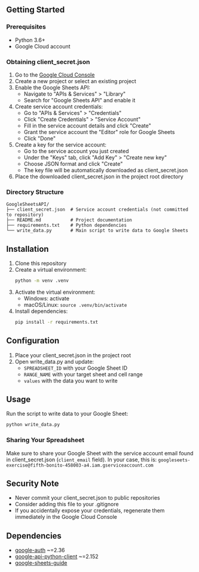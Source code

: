 ## Getting Started

### Prerequisites

- Python 3.6+
- Google Cloud account

### Obtaining client_secret.json

1. Go to the [Google Cloud Console](https://console.cloud.google.com/)
2. Create a new project or select an existing project
3. Enable the Google Sheets API:
   - Navigate to "APIs & Services" > "Library"
   - Search for "Google Sheets API" and enable it
4. Create service account credentials:
   - Go to "APIs & Services" > "Credentials"
   - Click "Create Credentials" > "Service Account"
   - Fill in the service account details and click "Create"
   - Grant the service account the "Editor" role for Google Sheets
   - Click "Done"
5. Create a key for the service account:
   - Go to the service account you just created
   - Under the "Keys" tab, click "Add Key" > "Create new key"
   - Choose JSON format and click "Create"
   - The key file will be automatically downloaded as client_secret.json
6. Place the downloaded client_secret.json in the project root directory

### Directory Structure

```
GoogleSheetsAPI/
├── client_secret.json  # Service account credentials (not committed to repository)
├── README.md           # Project documentation
├── requirements.txt    # Python dependencies
└── write_data.py       # Main script to write data to Google Sheets
```

## Installation

1. Clone this repository
2. Create a virtual environment:
   ```bash
   python -m venv .venv
   ```
3. Activate the virtual environment:
   - Windows: activate
   - macOS/Linux: `source .venv/bin/activate`
4. Install dependencies:
   ```bash
   pip install -r requirements.txt
   ```

## Configuration

1. Place your client_secret.json in the project root
2. Open write_data.py and update:
   - `SPREADSHEET_ID` with your Google Sheet ID
   - `RANGE_NAME` with your target sheet and cell range
   - `values` with the data you want to write

## Usage

Run the script to write data to your Google Sheet:

```bash
python write_data.py
```

### Sharing Your Spreadsheet

Make sure to share your Google Sheet with the service account email found in client_secret.json (`client_email` field). In your case, this is:
`googleseets-exercise@fifth-bonito-458003-a4.iam.gserviceaccount.com`

## Security Note

- Never commit your client_secret.json to public repositories
- Consider adding this file to your .gitignore
- If you accidentally expose your credentials, regenerate them immediately in the Google Cloud Console

## Dependencies

- [google-auth](https://pypi.org/project/google-auth/) ~=2.36
- [google-api-python-client](https://pypi.org/project/google-api-python-client/) ~=2.152
- [google-sheets-guide](https://developers.google.com/sheets/api/guides/values#methods.)
